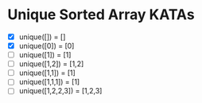 # Unique Sorted Array KATAs

- [x] unique([]) = []
- [x] unique([0]) = [0]
- [ ] unique([1]) = [1]
- [ ] unique([1,2]) = [1,2]
- [ ] unique([1,1]) = [1]
- [ ] unique([1,1,1]) = [1]
- [ ] unique([1,2,2,3]) = [1,2,3]
